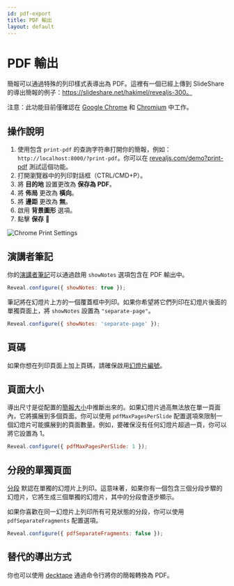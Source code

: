 ```yaml
---
id: pdf-export
title: PDF 輸出
layout: default
---
```


# PDF 輸出

簡報可以通過特殊的列印樣式表導出為 PDF。這裡有一個已經上傳到 SlideShare 的導出簡報的例子：https://slideshare.net/hakimel/revealjs-300。

注意：此功能目前僅確認在 [Google Chrome](https://google.com/chrome) 和 [Chromium](https://www.chromium.org/Home) 中工作。

## 操作說明

1. 使用包含 `print-pdf` 的查詢字符串打開你的簡報，例如：`http://localhost:8000/?print-pdf`。你可以在 [revealjs.com/demo?print-pdf](/demo/?print-pdf) 測試這個功能。
1. 打開瀏覽器中的列印對話框（CTRL/CMD+P）。
1. 將 **目的地** 設置更改為 **保存為 PDF**。
1. 將 **佈局** 更改為 **橫向**。
1. 將 **邊距** 更改為 **無**。
1. 啟用 **背景圖形** 選項。
1. 點擊 **保存** 🎉

![Chrome Print Settings](https://s3.amazonaws.com/hakim-static/reveal-js/pdf-print-settings-2.png)

## 演講者筆記

你的[演講者筆記](/speaker-view/)可以通過啟用 `showNotes` 選項包含在 PDF 輸出中。

```js
Reveal.configure({ showNotes: true });
```

筆記將在幻燈片上方的一個覆蓋框中列印。如果你希望將它們列印在幻燈片後面的單獨頁面上，將 `showNotes` 設置為 `"separate-page"`。

```js
Reveal.configure({ showNotes: 'separate-page' });
```

## 頁碼

如果你想在列印頁面上加上頁碼，請確保啟用[幻燈片編號](/slide-numbers/)。

## 頁面大小

導出尺寸是從配置的[簡報大小](/presentation-size/)中推斷出來的。如果幻燈片過高無法放在單一頁面內，它將擴展到多個頁面。你可以使用 `pdfMaxPagesPerSlide` 配置選項來限制一個幻燈片可能擴展到的頁面數量。例如，要確保沒有任何幻燈片超過一頁，你可以將它設置為 1。

```js
Reveal.configure({ pdfMaxPagesPerSlide: 1 });
```

## 分段的單獨頁面

[分段](/fragments/) 默認在單獨的幻燈片上列印。這意味著，如果你有一個包含三個分段步驟的幻燈片，它將生成三個單獨的幻燈片，其中的分段會逐步顯示。

如果你喜歡在同一幻燈片上列印所有可見狀態的分段，你可以使用 `pdfSeparateFragments` 配置選項。

```js
Reveal.configure({ pdfSeparateFragments: false });
```

## 替代的導出方式

你也可以使用 [decktape](https://github.com/astefanutti/decktape) 通過命令行將你的簡報轉換為 PDF。
